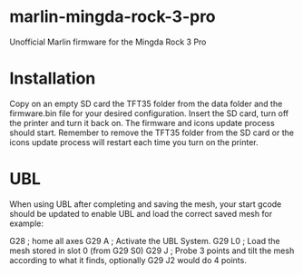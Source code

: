 # marlin-mingda-rock-3-pro
Unofficial Marlin firmware for the Mingda Rock 3 Pro

# Installation

Copy on an empty SD card the TFT35 folder from the data folder and the firmware.bin file for your desired configuration. Insert the SD card, turn off the printer and turn it back on. The firmware and icons update process should start. Remember to remove the TFT35 folder from the SD card or the icons update process will restart each time you turn on the printer.

# UBL

When using UBL after completing and saving the mesh, your start gcode should be updated to enable UBL and load the correct saved mesh for example:

G28 ; home all axes
G29 A         ; Activate the UBL System.
G29 L0        ; Load the mesh stored in slot 0 (from G29 S0)
G29 J         ; Probe 3 points and tilt the mesh according to what it finds, optionally G29 J2 would do 4 points.
